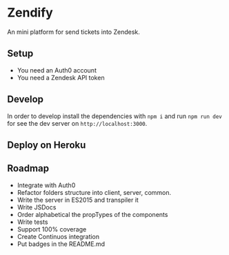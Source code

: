 # Zendify
An mini platform for send tickets into Zendesk.

## Setup
* You need an Auth0 account
* You need a Zendesk API token

## Develop
In order to develop install the dependencies with `npm i` and run `npm run dev` for see the dev server on `http://localhost:3000`.

## Deploy on Heroku

## Roadmap
* Integrate with Auth0
* Refactor folders structure into client, server, common.
* Write the server in ES2015 and transpiler it
* Write JSDocs
* Order alphabetical the propTypes of the components
* Write tests
* Support 100% coverage
* Create Continuos integration
* Put badges in the README.md
